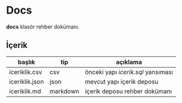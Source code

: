 # Docs

**docs** klasör rehber dokümanı.

## İçerik

|başlık|tip|açıklama|
|---|---|---|
|iceriklik.csv|csv|önceki yapı *icerik.sql* yansıması|
|iceriklik.json|json|mevcut yapı içerik deposu|
|iceriklik.md|markdown|içerik deposu rehber dokümanı|
